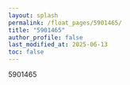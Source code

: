 ```yaml
---
layout: splash
permalink: /float_pages/5901465/
title: "5901465"
author_profile: false
last_modified_at: 2025-06-13
toc: false
---
```

 
5901465

